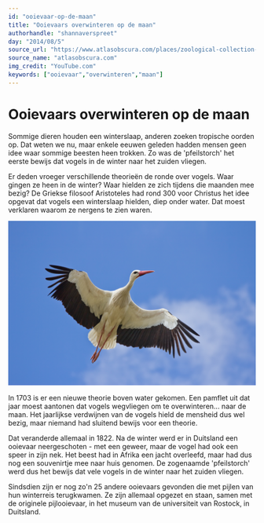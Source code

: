 ```yaml
---
id: "ooievaar-op-de-maan"
title: "Ooievaars overwinteren op de maan"
authorhandle: "shannaverspreet"
day: "2014/08/5"
source_url: "https://www.atlasobscura.com/places/zoological-collection-of-the-university-of-rostock"
source_name: "atlasobscura.com"
img_credit: "YouTube.com"
keywords: ["ooievaar","overwinteren","maan"]
---
```

# Ooievaars overwinteren op de maan
Sommige dieren houden een winterslaap, anderen zoeken tropische oorden op. Dat weten we nu, maar enkele eeuwen geleden hadden mensen geen idee waar sommige beesten heen trokken. Zo was de 'pfeilstorch' het eerste bewijs dat vogels in de winter naar het zuiden vliegen.

Er deden vroeger verschillende theorieën de ronde over vogels. Waar gingen ze heen in de winter? Waar hielden ze zich tijdens die maanden mee bezig? De Griekse filosoof Aristoteles had rond 300 voor Christus het idee opgevat dat vogels een winterslaap hielden, diep onder water. Dat moest verklaren waarom ze nergens te zien waren.



![wikimedia.org](2.jpg "Credit: wikimedia.org")

In 1703 is er een nieuwe theorie boven water gekomen. Een pamflet uit dat jaar moest aantonen dat vogels wegvliegen om te overwinteren... naar de maan. Het jaarlijkse verdwijnen van de vogels hield de mensheid dus wel bezig, maar niemand had sluitend bewijs voor een theorie.

Dat veranderde allemaal in 1822. Na de winter werd er in Duitsland een ooievaar neergeschoten - met een geweer, maar de vogel had ook een speer in zijn nek. Het beest had in Afrika een jacht overleefd, maar had dus nog een souvenirtje mee naar huis genomen. De zogenaamde 'pfeilstorch' werd dus het bewijs dat vele vogels in de winter naar het zuiden vliegen.

Sindsdien zijn er nog zo'n 25 andere ooievaars gevonden die met pijlen van hun winterreis terugkwamen. Ze zijn allemaal opgezet en staan, samen met de originele pijlooievaar, in het museum van de universiteit van Rostock, in Duitsland.